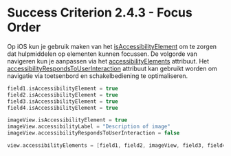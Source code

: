 # Success Criterion 2.4.3 - Focus Order

Op iOS kun je gebruik maken van het [isAccessibilityElement](https://developer.apple.com/documentation/objectivec/nsobject/1615141-isaccessibilityelement) om te zorgen dat hulpmiddelen op elementen kunnen focussen. De volgorde van navigeren kun je aanpassen via het [accessibilityElements](https://developer.apple.com/documentation/objectivec/nsobject/1615147-accessibilityelements) attribuut. Het [accessibilityRespondsToUserInteraction](https://developer.apple.com/documentation/objectivec/nsobject/3043551-accessibilityrespondstouserinter) attribuut kan gebruikt worden om navigatie via toetsenbord en schakelbediening te optimaliseren.

```swift
field1.isAccessibilityElement = true
field2.isAccessibilityElement = true
field3.isAccessibilityElement = true
field4.isAccessibilityElement = true

imageView.isAccessibilityElement = true
imageView.accessibilityLabel = "Description of image"
imageView.accessibilityRespondsToUserInteraction = false

view.accessibilityElements = [field1, field2, imageView, field3, field4]
```
